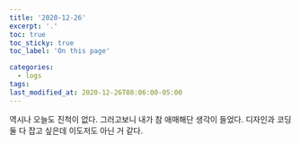 ```yaml
---
title: '2020-12-26'
excerpt: '.'
toc: true
toc_sticky: true
toc_label: 'On this page'

categories:
  - logs
tags:
last_modified_at: 2020-12-26T08:06:00-05:00
---
```


역시나 오늘도 진척이 없다.
그러고보니 내가 참 애매해단 생각이 들었다.
디자인과 코딩 둘 다 잡고 싶은데 이도저도 아닌 거 같다.
